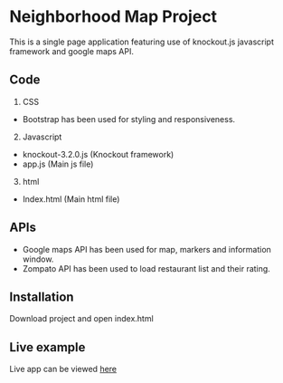 # Neighborhood Map Project
This is a single page application featuring use of knockout.js javascript framework and google maps API.

## Code
1. CSS
* Bootstrap has been used for styling and responsiveness.

2. Javascript
* knockout-3.2.0.js (Knockout framework)
* app.js (Main js file)

3. html
* Index.html (Main html file)

## APIs
* Google maps API has been used for map, markers and information window.
* Zompato API has been used to load restaurant list and their rating.

## Installation
Download project and open index.html

## Live example
Live app can be viewed [here](https://arushisingh90.github.io/Neighborhood_map/) 

